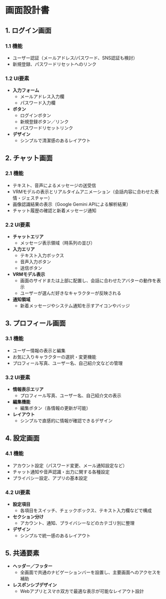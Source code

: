 # 画面設計書

## 1. ログイン画面
### 1.1 機能
- ユーザー認証（メールアドレス/パスワード、SNS認証も検討）
- 新規登録、パスワードリセットへのリンク

### 1.2 UI要素
- **入力フォーム**  
  - メールアドレス入力欄  
  - パスワード入力欄
- **ボタン**  
  - ログインボタン  
  - 新規登録ボタン／リンク  
  - パスワードリセットリンク
- **デザイン**  
  - シンプルで清潔感のあるレイアウト

## 2. チャット画面
### 2.1 機能
- テキスト、音声によるメッセージの送受信
- VRMモデルの表示とリアルタイムアニメーション（会話内容に合わせた表情・ジェスチャー）
- 画像認識結果の表示（Google Gemini APIによる解析結果）
- チャット履歴の確認と新着メッセージ通知

### 2.2 UI要素
- **チャットエリア**  
  - メッセージ表示領域（時系列の並び）
- **入力エリア**  
  - テキスト入力ボックス  
  - 音声入力ボタン  
  - 送信ボタン
- **VRMモデル表示**  
  - 画面のサイドまたは上部に配置し、会話に合わせたアバターの動作を表示  
  - ユーザーが選んだ好きなキャラクターが反映される
- **通知領域**  
  - 新着メッセージやシステム通知を示すアイコンやバッジ

## 3. プロフィール画面
### 3.1 機能
- ユーザー情報の表示と編集
- お気に入りキャラクターの選択・変更機能
- プロフィール写真、ユーザー名、自己紹介文などの管理

### 3.2 UI要素
- **情報表示エリア**  
  - プロフィール写真、ユーザー名、自己紹介文の表示
- **編集機能**  
  - 編集ボタン（各情報の更新が可能）
- **レイアウト**  
  - シンプルで直感的に情報が確認できるデザイン

## 4. 設定画面
### 4.1 機能
- アカウント設定（パスワード変更、メール通知設定など）
- チャット通知や音声認識・出力に関する各種設定
- プライバシー設定、アプリの基本設定

### 4.2 UI要素
- **設定項目**  
  - 各項目をスイッチ、チェックボックス、テキスト入力欄などで構成
- **セクション分け**  
  - アカウント、通知、プライバシーなどのカテゴリ別に整理
- **デザイン**  
  - シンプルで統一感のあるレイアウト

## 5. 共通要素
- **ヘッダー／フッター**  
  - 全画面で共通のナビゲーションバーを設置し、主要画面へのアクセスを補助
- **レスポンシブデザイン**  
  - Webアプリとスマホ双方で最適な表示が可能なレイアウト設計